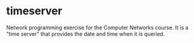 # timeserver
Network programming exercise for the Computer Networks course.
It is a "time server" that provides the date and time when it is queried.
